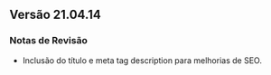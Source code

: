 ## Versão 21.04.14
### Notas de Revisão

- Inclusão do título e meta tag description para melhorias de SEO.
